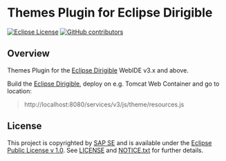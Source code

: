 # Themes Plugin for Eclipse Dirigible


[![Eclipse License](http://img.shields.io/badge/license-Eclipse-brightgreen.svg)](LICENSE)
[![GitHub contributors](https://img.shields.io/github/contributors/dirigiblelabs/resources-themes.svg)](https://github.com/dirigiblelabs/resources-themes/graphs/contributors)

## Overview

Themes Plugin for the [Eclipse Dirigible](https://github.com/eclipse/dirigible) WebIDE v3.x and above.

Build the [Eclipse Dirigible](https://github.com/eclipse/dirigible), deploy on e.g. Tomcat Web Container and go to location:

> http://localhost:8080/services/v3/js/theme/resources.js

## License

This project is copyrighted by [SAP SE](http://www.sap.com/) and is available under the [Eclipse Public License v 1.0](https://www.eclipse.org/legal/epl-v10.html). See [LICENSE](LICENSE) and [NOTICE.txt](NOTICE.txt) for further details.
